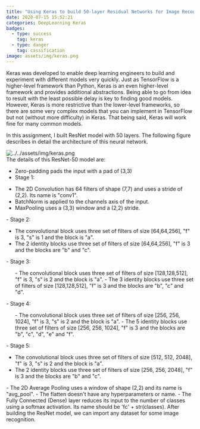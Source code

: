 ```yaml
---
title: "Using Keras to build 50-layer Residual Networks for Image Recognition"
date: 2020-07-15 15:52:21
categories: DeepLearning Keras
badges:
  - type: success
    tag: keras
  - type: danger
    tag: cassification
image: assets/img/keras.png
---
```


Keras was developed to enable deep learning engineers to build and experiment with different models very quickly. Just as TensorFlow is a higher-level framework than Python, Keras is an even higher-level framework and provides additional abstractions. Being able to go from idea to result with the least possible delay is key to finding good models. However, Keras is more restrictive than the lower-level frameworks, so there are some very complex models that you can implement in TensorFlow but not (without more difficulty) in Keras. That being said, Keras will work fine for many common models.

<!--more-->

In this assignment, I built ResNet model with 50 layers. The following figure describes in detail the architecture of this neural network.

![../../assets/img/keras.png](../../assets/img/keras.png)
<br>
The details of this ResNet-50 model are:

- Zero-padding pads the input with a pad of (3,3)
- Stage 1:
<ul>
<li>The 2D Convolution has 64 filters of shape (7,7) and uses a stride of (2,2). Its name is "conv1".</li>
<li>BatchNorm is applied to the channels axis of the input.</li>
<li>MaxPooling uses a (3,3) window and a (2,2) stride.</li>
</ul>
- Stage 2:
<ul>
<li>The convolutional block uses three set of filters of size [64,64,256], "f" is 3, "s" is 1 and the block is "a".</li>
<li>The 2 identity blocks use three set of filters of size [64,64,256], "f" is 3 and the blocks are "b" and "c".</li>
</ul>
- Stage 3:
<ul>
- The convolutional block uses three set of filters of size [128,128,512], "f" is 3, "s" is 2 and the block is "a".
- The 3 identity blocks use three set of filters of size [128,128,512], "f" is 3 and the blocks are "b", "c" and "d".
</ul>
- Stage 4:
<ul>
- The convolutional block uses three set of filters of size [256, 256, 1024], "f" is 3, "s" is 2 and the block is "a".
- The 5 identity blocks use three set of filters of size [256, 256, 1024], "f" is 3 and the blocks are "b", "c", "d", "e" and "f".
</ul>
- Stage 5:
<ul>
<li>The convolutional block uses three set of filters of size [512, 512, 2048], "f" is 3, "s" is 2 and the block is "a".</li>
<li>The 2 identity blocks use three set of filters of size [256, 256, 2048], "f" is 3 and the blocks are "b" and "c".</li>
</ul>
- The 2D Average Pooling uses a window of shape (2,2) and its name is "avg_pool".
- The flatten doesn't have any hyperparameters or name.
- The Fully Connected (Dense) layer reduces its input to the number of classes using a softmax activation. Its name should be 'fc' + str(classes).
  After building the ResNet model, we can import any dataset for some image recognition.
